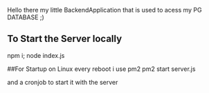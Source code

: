 Hello there
my little BackendApplication that is used to acess my PG DATABASE ;)

## To Start the Server locally
npm i;
node index.js

##For Startup on Linux every reboot i use pm2
pm2 start server.js

and a cronjob to start it with the server
